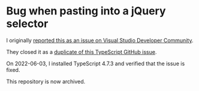 ﻿# Bug when pasting into a jQuery selector

I originally [reported this as an issue on Visual Studio Developer Community](https://developercommunity.visualstudio.com/t/Trying-to-paste-a-string-into-a-jQuery-s/10016857).

They closed it as a [duplicate of this TypeScript GitHub issue](https://github.com/microsoft/TypeScript/issues/48006).

On 2022-06-03, I installed TypeScript 4.7.3 and verified that the issue is fixed.

This repository is now archived.